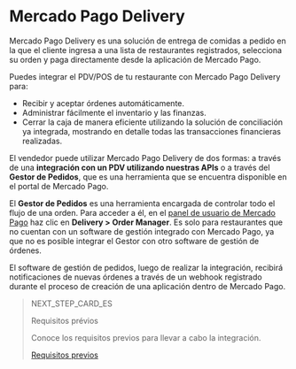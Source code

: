 # Mercado Pago Delivery

Mercado Pago Delivery es una solución de entrega de comidas a pedido en la que el cliente ingresa a una lista de restaurantes registrados, selecciona su orden y paga directamente desde la aplicación de Mercado Pago.

Puedes integrar el PDV/POS de tu restaurante con Mercado Pago Delivery para:

* Recibir y aceptar órdenes automáticamente.
* Administrar fácilmente el inventario y las finanzas.
* Cerrar la caja de manera eficiente utilizando la solución de conciliación ya integrada, mostrando en detalle todas las transacciones financieras realizadas.

El vendedor puede utilizar Mercado Pago Delivery de dos formas: a través de una **integración con un PDV utilizando nuestras APIs** o a través del **Gestor de Pedidos**, que es una herramienta que se encuentra disponible en el portal de Mercado Pago.

El **Gestor de Pedidos** es una herramienta encargada de controlar todo el flujo de una orden. Para acceder a él, en el [panel de usuario de Mercado Pago](https://www.mercadopago[FAKER][URL][DOMAIN]/home) haz clic en **Delivery > Order Manager**. Es solo para restaurantes que no cuentan con un software de gestión integrado con Mercado Pago, ya que no es posible integrar el Gestor con otro software de gestión de órdenes.

El software de gestión de pedidos, luego de realizar la integración, recibirá notificaciones de nuevas órdenes a través de un webhook registrado durante el proceso de creación de una aplicación dentro de Mercado Pago.

> NEXT_STEP_CARD_ES
>
> Requisitos prévios
>
> Conoce los requisitos previos para llevar a cabo la integración.
>
> [Requisitos previos](/developers/es/docs/mp-delivery/previous-requirements)
